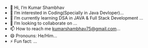 - 👋 Hi, I’m Kumar Shambhav
- 👀 I’m interested in Coding(Specially in Java Devloper)...
- 🌱 I’m currently learning DSA in JAVA & Full Stack Development ...
- 💞️ I’m looking to collaborate on ...
- 📫 How to reach me  kumarshambhav75@gmail.com...
- 😄 Pronouns: He/Him...
- ⚡ Fun fact: ...

<!---
Shambhav-07/Shambhav-07 is a ✨ special ✨ repository because its `README.md` (this file) appears on your GitHub profile.
You can click the Preview link to take a look at your changes.
--->
